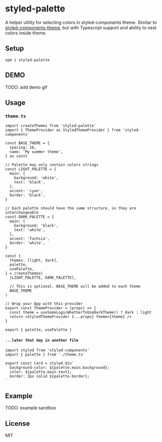# styled-palette

A helper utility for selecting colors in styled-components theme. Similar to [styled-components-theme](https://www.npmjs.com/package/styled-components-theme), but with Typescript support and ability to nest colors inside theme.

## Setup

```
npm i styled-palette
```

## DEMO

TODO: add demo gif

## Usage

### `theme.ts`

```tsx
import createThemes from 'styled-palette'
import { ThemeProvider as StyledThemeProvider } from 'styled-components'

const BASE_THEME = {
  spacing: 16,
  name: 'My summer theme',
} as const

// Palette may only contain colors strings
const LIGHT_PALETTE = {
  main: {
    background: 'white',
    text: 'black',
  },
  accent: 'cyan',
  border: 'black',
}

// Each palette should have the same structure, so they are interchangeable
const DARK_PALETTE = {
  main: {
    background: 'black',
    text: 'white',
  },
  accent: 'fuchsia',
  border: 'white',
}

const {
  themes: [light, dark],
  palette,
  usePalette,
} = createThemes(
  [LIGHT_PALETTE, DARK_PALETTE],

  // This is optional. BASE_THEME will be added to each theme
  BASE_THEME
)

// Wrap your App with this provider
export const ThemeProvider = (props) => {
  const theme = useSomeLogicWhetherToUseDarkTheme() ? dark : light
  return <StyledThemeProvider {...props} theme={theme} />
}

export { palette, usePalette }
```

#### `...later that day in another file`

```tsx
import styled from 'styled-components'
import { palette } from './theme.ts'

export const Card = styled.div`
  background-color: ${palette.main.background};
  color: ${palette.main.text};
  border: 3px solid ${palette.border};
`
```

## Example

TODO: example sandbox

## License

MIT
